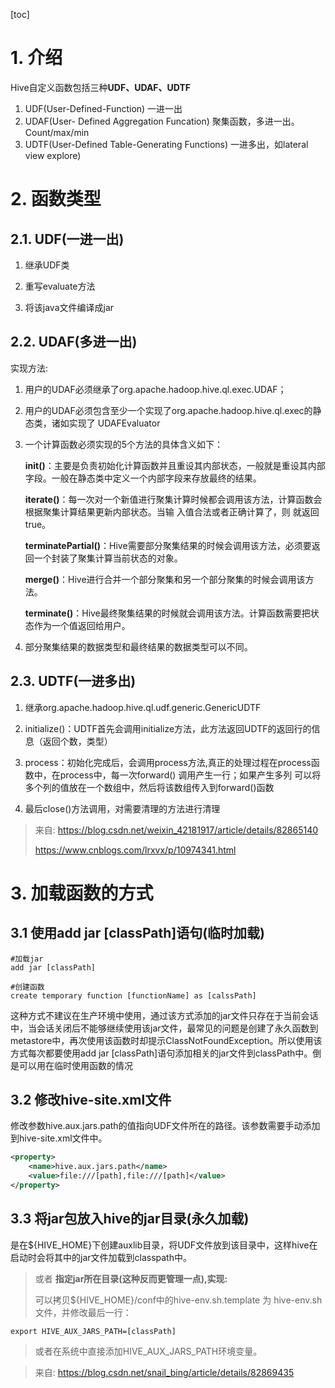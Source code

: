 [toc]

# **1. 介绍**

Hive自定义函数包括三种**UDF、UDAF、UDTF**

1. UDF(User-Defined-Function) 一进一出
2. UDAF(User- Defined Aggregation Funcation) 聚集函数，多进一出。Count/max/min
3. UDTF(User-Defined Table-Generating Functions) 一进多出，如lateral view explore)

# **2. 函数类型**

## **2.1.** **UDF(一进一出)**

1. 继承UDF类

2. 重写evaluate方法

3. 将该java文件编译成jar

## **2.2.** **UDAF(多进一出)**

实现方法: 

1. 用户的UDAF必须继承了org.apache.hadoop.hive.ql.exec.UDAF；

2. 用户的UDAF必须包含至少一个实现了org.apache.hadoop.hive.ql.exec的静态类，诸如实现了 UDAFEvaluator

3. 一个计算函数必须实现的5个方法的具体含义如下：

   **init()**：主要是负责初始化计算函数并且重设其内部状态，一般就是重设其内部字段。一般在静态类中定义一个内部字段来存放最终的结果。

   **iterate()**：每一次对一个新值进行聚集计算时候都会调用该方法，计算函数会根据聚集计算结果更新内部状态。当输 入值合法或者正确计算了，则    就返回true。

   **terminatePartial()**：Hive需要部分聚集结果的时候会调用该方法，必须要返回一个封装了聚集计算当前状态的对象。

   **merge()**：Hive进行合并一个部分聚集和另一个部分聚集的时候会调用该方法。

   **terminate()**：Hive最终聚集结果的时候就会调用该方法。计算函数需要把状态作为一个值返回给用户。

4. 部分聚集结果的数据类型和最终结果的数据类型可以不同。

## **2.3.** **UDTF(一进多出)**

1. 继承org.apache.hadoop.hive.ql.udf.generic.GenericUDTF

2. initialize()：UDTF首先会调用initialize方法，此方法返回UDTF的返回行的信息（返回个数，类型）

3. process：初始化完成后，会调用process方法,真正的处理过程在process函数中，在process中，每一次forward() 调用产生一行；如果产生多列    可以将多个列的值放在一个数组中，然后将该数组传入到forward()函数

4. 最后close()方法调用，对需要清理的方法进行清理

> 来自: https://blog.csdn.net/weixin_42181917/article/details/82865140
>
> https://www.cnblogs.com/lrxvx/p/10974341.html

# **3. 加载函数的方式**

## **3.1** **使用add jar [classPath]语句(临时加载)**

```shell
#加载jar
add jar [classPath]
 
#创建函数
create temporary function [functionName] as [calssPath]
```



这种方式不建议在生产环境中使用，通过该方式添加的jar文件只存在于当前会话中，当会话关闭后不能够继续使用该jar文件，最常见的问题是创建了永久函数到metastore中，再次使用该函数时却提示ClassNotFoundException。所以使用该方式每次都要使用add jar [classPath]语句添加相关的jar文件到classPath中。倒是可以用在临时使用函数的情况

## **3.2 修改hive-site.xml文件**

修改参数hive.aux.jars.path的值指向UDF文件所在的路径。该参数需要手动添加到hive-site.xml文件中。

```xml
<property>
    <name>hive.aux.jars.path</name>
    <value>file:///[path],file:///[path]</value>
</property>
```



## **3.3 将jar包放入hive的jar目录(永久加载)**

是在${HIVE_HOME}下创建auxlib目录，将UDF文件放到该目录中，这样hive在启动时会将其中的jar文件加载到classpath中。

>  或者 **指定jar所在目录(这种反而更管理一点),实现:**
>
> 可以拷贝${HIVE_HOME}/conf中的hive-env.sh.template 为 hive-env.sh 文件，并修改最后一行：

`export HIVE_AUX_JARS_PATH=[classPath]`

> 或者在系统中直接添加HIVE_AUX_JARS_PATH环境变量。

>  来自: https://blog.csdn.net/snail_bing/article/details/82869435